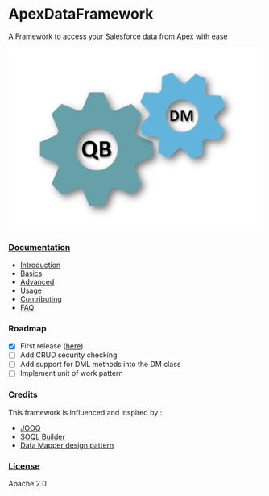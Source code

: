 # ApexDataFramework

A Framework to access your Salesforce data from Apex with ease


![overview](/docs/assets/overview.PNG)


### [Documentation](/docs/README.md)
* [Introduction](/docs/INTRO.md)
* [Basics](/docs/basics/README.md)
* [Advanced](/docs/advanced/README.md)
* [Usage](/docs/USAGE.md)
* [Contributing](/docs/CONTRIBUTE.md)
* [FAQ](/docs/FAQ.md)

### Roadmap

- [x] First release ([here](https://github.com/benahm/ApexDataFramework/releases/tag/v0.1))
- [ ] Add CRUD security checking
- [ ] Add support for DML methods into the DM class
- [ ] Implement unit of work pattern

### Credits
This framework is influenced and inspired by :

* [JOOQ](http://www.jooq.org/)
* [SOQL Builder](http://apex-commons.github.io/query/soql-builder/)
* [Data Mapper design pattern](http://richard.jp.leguen.ca/tutoring/soen343-f2010/tutorials/implementing-data-mapper/)

### [License](LICENSE)

Apache 2.0
